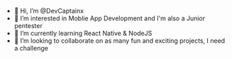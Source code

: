 - 👋 Hi, I’m @DevCaptainx
- 👀 I’m interested in Moblie App Development and I'm also a Junior pentester 
- 🌱 I’m currently learning React Native & NodeJS 
- 💞️ I’m looking to collaborate on as many fun and exciting projects, I need a challenge 
<!--- - 📫 How to reach me ---!> 

<!---
DevCaptainx/DevCaptainx is a ✨ special ✨ repository because its `README.md` (this file) appears on your GitHub profile.
You can click the Preview link to take a look at your changes.
--->
